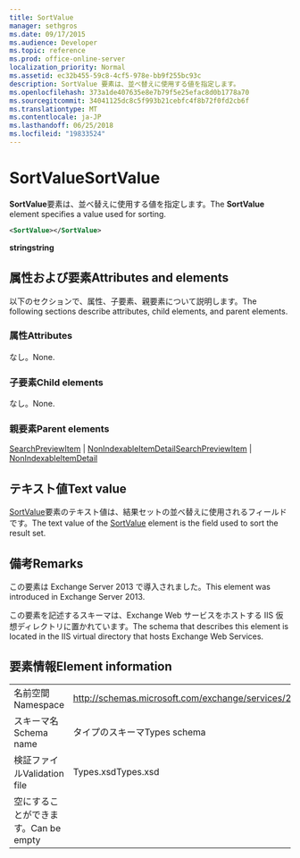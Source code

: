 ```yaml
---
title: SortValue
manager: sethgros
ms.date: 09/17/2015
ms.audience: Developer
ms.topic: reference
ms.prod: office-online-server
localization_priority: Normal
ms.assetid: ec32b455-59c8-4cf5-978e-bb9f255bc93c
description: SortValue 要素は、並べ替えに使用する値を指定します。
ms.openlocfilehash: 373a1de407635e8e7b79f5e25efac8d0b1778a70
ms.sourcegitcommit: 34041125dc8c5f993b21cebfc4f8b72f0fd2cb6f
ms.translationtype: MT
ms.contentlocale: ja-JP
ms.lasthandoff: 06/25/2018
ms.locfileid: "19833524"
---
```

# <a name="sortvalue"></a><span data-ttu-id="37ac0-103">SortValue</span><span class="sxs-lookup"><span data-stu-id="37ac0-103">SortValue</span></span>

<span data-ttu-id="37ac0-104">**SortValue**要素は、並べ替えに使用する値を指定します。</span><span class="sxs-lookup"><span data-stu-id="37ac0-104">The **SortValue** element specifies a value used for sorting.</span></span> 
  
```XML
<SortValue></SortValue>
```

 <span data-ttu-id="37ac0-105">**string**</span><span class="sxs-lookup"><span data-stu-id="37ac0-105">**string**</span></span>
## <a name="attributes-and-elements"></a><span data-ttu-id="37ac0-106">属性および要素</span><span class="sxs-lookup"><span data-stu-id="37ac0-106">Attributes and elements</span></span>

<span data-ttu-id="37ac0-107">以下のセクションで、属性、子要素、親要素について説明します。</span><span class="sxs-lookup"><span data-stu-id="37ac0-107">The following sections describe attributes, child elements, and parent elements.</span></span>
  
### <a name="attributes"></a><span data-ttu-id="37ac0-108">属性</span><span class="sxs-lookup"><span data-stu-id="37ac0-108">Attributes</span></span>

<span data-ttu-id="37ac0-109">なし。</span><span class="sxs-lookup"><span data-stu-id="37ac0-109">None.</span></span>
  
### <a name="child-elements"></a><span data-ttu-id="37ac0-110">子要素</span><span class="sxs-lookup"><span data-stu-id="37ac0-110">Child elements</span></span>

<span data-ttu-id="37ac0-111">なし。</span><span class="sxs-lookup"><span data-stu-id="37ac0-111">None.</span></span>
  
### <a name="parent-elements"></a><span data-ttu-id="37ac0-112">親要素</span><span class="sxs-lookup"><span data-stu-id="37ac0-112">Parent elements</span></span>

<span data-ttu-id="37ac0-113">[SearchPreviewItem](searchpreviewitem.md) | [NonIndexableItemDetail](nonindexableitemdetail.md)</span><span class="sxs-lookup"><span data-stu-id="37ac0-113">[SearchPreviewItem](searchpreviewitem.md) | [NonIndexableItemDetail](nonindexableitemdetail.md)</span></span>
  
## <a name="text-value"></a><span data-ttu-id="37ac0-114">テキスト値</span><span class="sxs-lookup"><span data-stu-id="37ac0-114">Text value</span></span>

<span data-ttu-id="37ac0-115">[SortValue](sortvalue.md)要素のテキスト値は、結果セットの並べ替えに使用されるフィールドです。</span><span class="sxs-lookup"><span data-stu-id="37ac0-115">The text value of the [SortValue](sortvalue.md) element is the field used to sort the result set.</span></span> 
  
## <a name="remarks"></a><span data-ttu-id="37ac0-116">備考</span><span class="sxs-lookup"><span data-stu-id="37ac0-116">Remarks</span></span>

<span data-ttu-id="37ac0-117">この要素は Exchange Server 2013 で導入されました。</span><span class="sxs-lookup"><span data-stu-id="37ac0-117">This element was introduced in Exchange Server 2013.</span></span>
  
<span data-ttu-id="37ac0-118">この要素を記述するスキーマは、Exchange Web サービスをホストする IIS 仮想ディレクトリに置かれています。</span><span class="sxs-lookup"><span data-stu-id="37ac0-118">The schema that describes this element is located in the IIS virtual directory that hosts Exchange Web Services.</span></span>
  
## <a name="element-information"></a><span data-ttu-id="37ac0-119">要素情報</span><span class="sxs-lookup"><span data-stu-id="37ac0-119">Element information</span></span>

|||
|:-----|:-----|
|<span data-ttu-id="37ac0-120">名前空間</span><span class="sxs-lookup"><span data-stu-id="37ac0-120">Namespace</span></span>  <br/> |http://schemas.microsoft.com/exchange/services/2006/types  <br/> |
|<span data-ttu-id="37ac0-121">スキーマ名</span><span class="sxs-lookup"><span data-stu-id="37ac0-121">Schema name</span></span>  <br/> |<span data-ttu-id="37ac0-122">タイプのスキーマ</span><span class="sxs-lookup"><span data-stu-id="37ac0-122">Types schema</span></span>  <br/> |
|<span data-ttu-id="37ac0-123">検証ファイル</span><span class="sxs-lookup"><span data-stu-id="37ac0-123">Validation file</span></span>  <br/> |<span data-ttu-id="37ac0-124">Types.xsd</span><span class="sxs-lookup"><span data-stu-id="37ac0-124">Types.xsd</span></span>  <br/> |
|<span data-ttu-id="37ac0-125">空にすることができます。</span><span class="sxs-lookup"><span data-stu-id="37ac0-125">Can be empty</span></span>  <br/> ||
   

